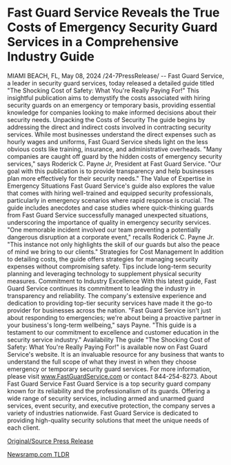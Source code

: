 # Fast Guard Service Reveals the True Costs of Emergency Security Guard Services in a Comprehensive Industry Guide

MIAMI BEACH, FL, May 08, 2024 /24-7PressRelease/ -- Fast Guard Service, a leader in security guard services, today released a detailed guide titled "The Shocking Cost of Safety: What You're Really Paying For!" This insightful publication aims to demystify the costs associated with hiring security guards on an emergency or temporary basis, providing essential knowledge for companies looking to make informed decisions about their security needs.  Unpacking the Costs of Security The guide begins by addressing the direct and indirect costs involved in contracting security services. While most businesses understand the direct expenses such as hourly wages and uniforms, Fast Guard Service sheds light on the less obvious costs like training, insurance, and administrative overheads.  "Many companies are caught off guard by the hidden costs of emergency security services," says Roderick C. Payne Jr, President at Fast Guard Service. "Our goal with this publication is to provide transparency and help businesses plan more effectively for their security needs."  The Value of Expertise in Emergency Situations Fast Guard Service's guide also explores the value that comes with hiring well-trained and equipped security professionals, particularly in emergency scenarios where rapid response is crucial. The guide includes anecdotes and case studies where quick-thinking guards from Fast Guard Service successfully managed unexpected situations, underscoring the importance of quality in emergency security services.  "One memorable incident involved our team preventing a potentially dangerous disruption at a corporate event," recalls Roderick C. Payne Jr. "This instance not only highlights the skill of our guards but also the peace of mind we bring to our clients."  Strategies for Cost Management In addition to detailing costs, the guide offers strategies for managing security expenses without compromising safety. Tips include long-term security planning and leveraging technology to supplement physical security measures.  Commitment to Industry Excellence With this latest guide, Fast Guard Service continues its commitment to leading the industry in transparency and reliability. The company's extensive experience and dedication to providing top-tier security services have made it the go-to provider for businesses across the nation.  "Fast Guard Service isn't just about responding to emergencies; we're about being a proactive partner in your business's long-term wellbeing," says Payne. "This guide is a testament to our commitment to excellence and customer education in the security service industry."  Availability The guide "The Shocking Cost of Safety: What You're Really Paying For!" is available now on Fast Guard Service's website. It is an invaluable resource for any business that wants to understand the full scope of what they invest in when they choose emergency or temporary security guard services.  For more information, please visit www.FastGuardService.com or contact 844-254-8273.  About Fast Guard Service Fast Guard Service is a top security guard company known for its reliability and the professionalism of its guards. Offering a wide range of security services, including armed and unarmed guard services, event security, and executive protection, the company serves a variety of industries nationwide. Fast Guard Service is dedicated to providing high-quality security solutions that meet the unique needs of each client. 

[Original/Source Press Release](https://www.24-7pressrelease.com/press-release/510732/fast-guard-service-reveals-the-true-costs-of-emergency-security-guard-services-in-a-comprehensive-industry-guide) 

[Newsramp.com TLDR](https://newsramp.com/None) 